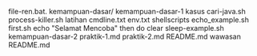 file-ren.bat.
kemampuan-dasar/
      kemampuan-dasar-1
            kasus
                  cari-java.sh
                  process-killer.sh
            latihan
            cmdline.txt
            env.txt
            shellscripts
                  echo_example.sh
                  first.sh
                  echo "Selamat Mencoba"
                  then
                  do
                  clear
                  sleep-example.sh
kemampuan-dasar-2
       praktik-1.md
       praktik-2.md
       README.md
wawasan
     README.md
